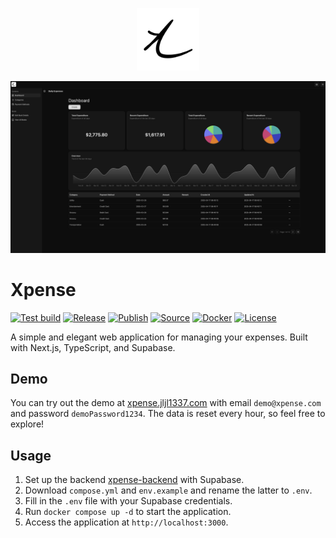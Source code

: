 <p align="center">
  <img src="./public/icon.png" alt="Xpense Logo" width="100"/>
</p>
<p align="center">
  <img src="./docs/dashboard.png" alt="Xpense Dashboard" width="550"/>
</p>

# Xpense

[![Test build](https://github.com/jljl1337/xpense-web/actions/workflows/test_build.yml/badge.svg)](https://github.com/jljl1337/xpense-web/actions/workflows/test_build.yml)
[![Release](https://github.com/jljl1337/xpense-web/actions/workflows/release.yml/badge.svg)](https://github.com/jljl1337/xpense-web/actions/workflows/release.yml)
[![Publish](https://github.com/jljl1337/xpense-web/actions/workflows/publish.yml/badge.svg)](https://github.com/jljl1337/xpense-web/actions/workflows/publish.yml)
[![Source](https://img.shields.io/badge/Source-GitHub-blue?logo=github)](https://github.com/jljl1337/xpense-web)
[![Docker](https://img.shields.io/badge/Docker-jljl1337%2Fxpense--web-blue?logo=docker)](https://hub.docker.com/r/jljl1337/xpense-web)
[![License](https://img.shields.io/github/license/jljl1337/xpense-web)](https://github.com/jljl1337/xpense-web/blob/main/LICENSE)

A simple and elegant web application for managing your expenses. Built with Next.js,
TypeScript, and Supabase.

## Demo

You can try out the demo at [xpense.jljl1337.com](https://xpense.jljl1337.com)
with email `demo@xpense.com` and password `demoPassword1234`. The data is reset
every hour, so feel free to explore!

## Usage

1. Set up the backend [xpense-backend](https://github.com/jljl1337/xpense-backend)
   with Supabase.
2. Download `compose.yml` and `env.example` and rename the latter to `.env`.
3. Fill in the `.env` file with your Supabase credentials.
4. Run `docker compose up -d` to start the application.
5. Access the application at `http://localhost:3000`.
